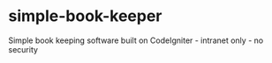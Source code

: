 simple-book-keeper
==================

Simple book keeping software built on CodeIgniter - intranet only - no security
